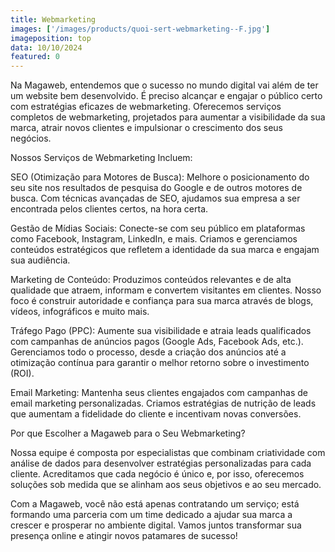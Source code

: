 ```yaml
---
title: Webmarketing
images: ['/images/products/quoi-sert-webmarketing--F.jpg']
imageposition: top
data: 10/10/2024
featured: 0
---
```

Na Magaweb, entendemos que o sucesso no mundo digital vai além de ter um website bem desenvolvido. É preciso alcançar e engajar o público certo com estratégias eficazes de webmarketing. Oferecemos serviços completos de webmarketing, projetados para aumentar a visibilidade da sua marca, atrair novos clientes e impulsionar o crescimento dos seus negócios.

Nossos Serviços de Webmarketing Incluem:

SEO (Otimização para Motores de Busca): Melhore o posicionamento do seu site nos resultados de pesquisa do Google e de outros motores de busca. Com técnicas avançadas de SEO, ajudamos sua empresa a ser encontrada pelos clientes certos, na hora certa.

Gestão de Mídias Sociais: Conecte-se com seu público em plataformas como Facebook, Instagram, LinkedIn, e mais. Criamos e gerenciamos conteúdos estratégicos que refletem a identidade da sua marca e engajam sua audiência.

Marketing de Conteúdo: Produzimos conteúdos relevantes e de alta qualidade que atraem, informam e convertem visitantes em clientes. Nosso foco é construir autoridade e confiança para sua marca através de blogs, vídeos, infográficos e muito mais.

Tráfego Pago (PPC): Aumente sua visibilidade e atraia leads qualificados com campanhas de anúncios pagos (Google Ads, Facebook Ads, etc.). Gerenciamos todo o processo, desde a criação dos anúncios até a otimização contínua para garantir o melhor retorno sobre o investimento (ROI).

Email Marketing: Mantenha seus clientes engajados com campanhas de email marketing personalizadas. Criamos estratégias de nutrição de leads que aumentam a fidelidade do cliente e incentivam novas conversões.

Por que Escolher a Magaweb para o Seu Webmarketing?

Nossa equipe é composta por especialistas que combinam criatividade com análise de dados para desenvolver estratégias personalizadas para cada cliente. Acreditamos que cada negócio é único e, por isso, oferecemos soluções sob medida que se alinham aos seus objetivos e ao seu mercado.

Com a Magaweb, você não está apenas contratando um serviço; está formando uma parceria com um time dedicado a ajudar sua marca a crescer e prosperar no ambiente digital. Vamos juntos transformar sua presença online e atingir novos patamares de sucesso!